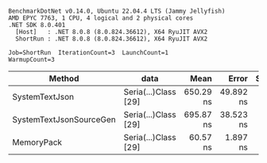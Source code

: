```

BenchmarkDotNet v0.14.0, Ubuntu 22.04.4 LTS (Jammy Jellyfish)
AMD EPYC 7763, 1 CPU, 4 logical and 2 physical cores
.NET SDK 8.0.401
  [Host]   : .NET 8.0.8 (8.0.824.36612), X64 RyuJIT AVX2
  ShortRun : .NET 8.0.8 (8.0.824.36612), X64 RyuJIT AVX2

Job=ShortRun  IterationCount=3  LaunchCount=1  
WarmupCount=3  

```
| Method                  | data                 | Mean      | Error     | StdDev   | Min       | Max       | Gen0   | Allocated |
|------------------------ |--------------------- |----------:|----------:|---------:|----------:|----------:|-------:|----------:|
| SystemTextJson          | Seria(...)Class [29] | 650.29 ns | 49.892 ns | 2.735 ns | 648.17 ns | 653.37 ns | 0.0038 |     392 B |
| SystemTextJsonSourceGen | Seria(...)Class [29] | 695.87 ns | 38.523 ns | 2.112 ns | 694.53 ns | 698.31 ns | 0.0048 |     464 B |
| MemoryPack              | Seria(...)Class [29] |  60.57 ns |  1.897 ns | 0.104 ns |  60.45 ns |  60.64 ns | 0.0014 |     120 B |
